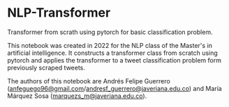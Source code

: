 # NLP-Transformer
Transformer from scrath using pytorch for basic classification problem.

This notebook was created in 2022 for the NLP class of the Master's in artificial intelligence. It constructs a transformer class from scratch using pytorch and applies the transformer to a tweet classification problem form previously scraped tweets. 

The authors of this notebook are Andrés Felipe Guerrero (anfeguego96@gmail.com/andresf_guerrero@javeriana.edu.co) and María Márquez Sosa (marquezs_m@javeriana.edu.co).
